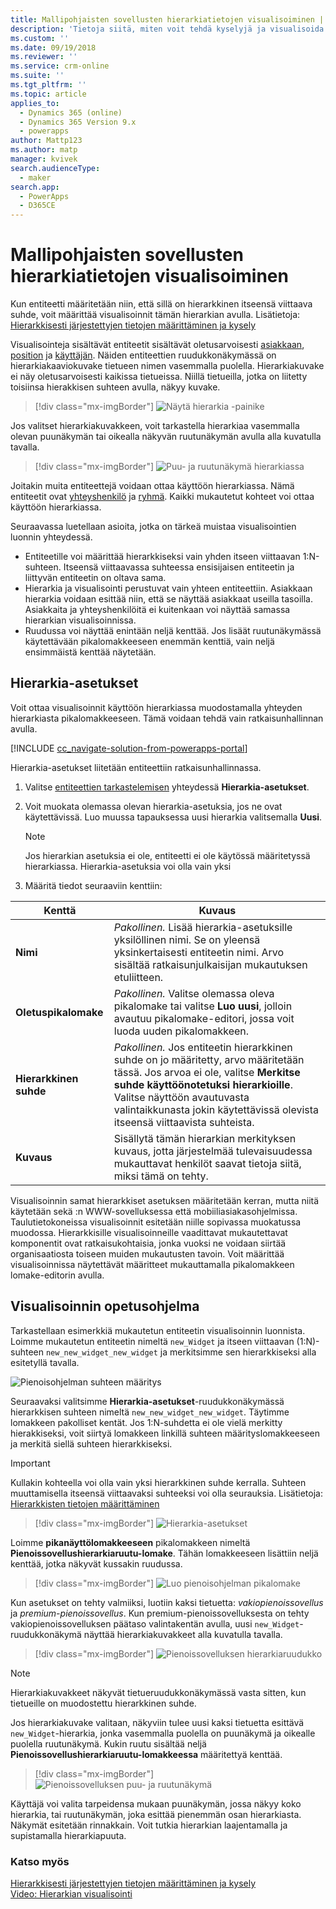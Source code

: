 ```yaml
---
title: Mallipohjaisten sovellusten hierarkiatietojen visualisoiminen | MicrosoftDocs
description: 'Tietoja siitä, miten voit tehdä kyselyjä ja visualisoida hierarkiaan liittyviä tietoja'
ms.custom: ''
ms.date: 09/19/2018
ms.reviewer: ''
ms.service: crm-online
ms.suite: ''
ms.tgt_pltfrm: ''
ms.topic: article
applies_to:
  - Dynamics 365 (online)
  - Dynamics 365 Version 9.x
  - powerapps
author: Mattp123
ms.author: matp
manager: kvivek
search.audienceType:
  - maker
search.app:
  - PowerApps
  - D365CE
---
```

# <a name="visualize-hierarchical-data-with-model-driven-apps"></a>Mallipohjaisten sovellusten hierarkiatietojen visualisoiminen

Kun entiteetti määritetään niin, että sillä on hierarkkinen itseensä viittaava suhde, voit määrittää visualisoinnit tämän hierarkian avulla. Lisätietoja: [Hierarkkisesti järjestettyjen tietojen määrittäminen ja kysely](../common-data-service/define-query-hierarchical-data.md)

Visualisointeja sisältävät entiteetit sisältävät oletusarvoisesti [asiakkaan](/powerapps/developer/common-data-service/reference/entities/account), [position](/powerapps/developer/common-data-service/reference/entities/position) ja [käyttäjän](/powerapps/developer/common-data-service/reference/entities/systemuser). Näiden entiteettien ruudukkonäkymässä on hierarkiakaaviokuvake tietueen nimen vasemmalla puolella. Hierarkiakuvake ei näy oletusarvoisesti kaikissa tietueissa. Niillä tietueilla, jotka on liitetty toisiinsa hierakkisen suhteen avulla, näkyy kuvake.  
> [!div class="mx-imgBorder"] 
> ![Näytä hierarkia -painike](media/view-hierarchy-button.png)  
  
 Jos valitset hierarkiakuvakkeen, voit tarkastella hierarkiaa vasemmalla olevan puunäkymän tai oikealla näkyvän ruutunäkymän avulla alla kuvatulla tavalla.  
  
> [!div class="mx-imgBorder"] 
> ![Puu- ja ruutunäkymä hierarkiassa](media/tree-view-and-tile-view-in-hierarchy.png)  
  
 Joitakin muita entiteettejä voidaan ottaa käyttöön hierarkiassa. Nämä entiteetit ovat [yhteyshenkilö](/powerapps/developer/common-data-service/reference/entities/contact) ja [ryhmä](/powerapps/developer/common-data-service/reference/entities/team). Kaikki mukautetut kohteet voi ottaa käyttöön hierarkiassa.  
  
Seuraavassa luetellaan asioita, jotka on tärkeä muistaa visualisointien luonnin yhteydessä.  
  
- Entiteetille voi määrittää hierarkkiseksi vain yhden itseen viittaavan 1:N-suhteen. Itseensä viittaavassa suhteessa ensisijaisen entiteetin ja liittyvän entiteetin on oltava sama.  
- Hierarkia ja visualisointi perustuvat vain yhteen entiteettiin. Asiakkaan hierarkia voidaan esittää niin, että se näyttää asiakkaat useilla tasoilla. Asiakkaita ja yhteyshenkilöitä ei kuitenkaan voi näyttää samassa hierarkian visualisoinnissa. 
- Ruudussa voi näyttää enintään neljä kenttää. Jos lisäät ruutunäkymässä käytettävään pikalomakkeeseen enemmän kenttiä, vain neljä ensimmäistä kenttää näytetään. 

## <a name="hierarchy-settings"></a>Hierarkia-asetukset

Voit ottaa visualisoinnit käyttöön hierarkiassa muodostamalla yhteyden hierarkiasta pikalomakkeeseen. Tämä voidaan tehdä vain ratkaisunhallinnan avulla.

[!INCLUDE [cc_navigate-solution-from-powerapps-portal](../../includes/cc_navigate-solution-from-powerapps-portal.md)]

Hierarkia-asetukset liitetään entiteettiin ratkaisunhallinnassa. 

1. Valitse [entiteettien tarkastelemisen](../common-data-service/create-edit-entities-solution-explorer.md#view-entities) yhteydessä **Hierarkia-asetukset**.
2. Voit muokata olemassa olevan hierarkia-asetuksia, jos ne ovat käytettävissä. Luo muussa tapauksessa uusi hierarkia valitsemalla **Uusi**.
    
    > [!NOTE]
    > Jos hierarkian asetuksia ei ole, entiteetti ei ole käytössä määritetyssä hierarkiassa.
    >Hierarkia-asetuksia voi olla vain yksi 

1. Määritä tiedot seuraaviin kenttiin:

|Kenttä|Kuvaus|
|--|--|
|**Nimi**|*Pakollinen.* Lisää hierarkia-asetuksille yksilöllinen nimi. Se on yleensä yksinkertaisesti entiteetin nimi. Arvo sisältää ratkaisunjulkaisijan mukautuksen etuliitteen.|
|**Oletuspikalomake**|*Pakollinen.* Valitse olemassa oleva pikalomake tai valitse **Luo uusi**, jolloin avautuu pikalomake-editori, jossa voit luoda uuden pikalomakkeen.|
|**Hierarkkinen suhde**|*Pakollinen.* Jos entiteetin hierarkkinen suhde on jo määritetty, arvo määritetään tässä. Jos arvoa ei ole, valitse **Merkitse suhde käyttöönotetuksi hierarkioille**. Valitse näyttöön avautuvasta valintaikkunasta jokin käytettävissä olevista itseensä viittaavista suhteista.|
|**Kuvaus**|Sisällytä tämän hierarkian merkityksen kuvaus, jotta järjestelmää tulevaisuudessa mukauttavat henkilöt saavat tietoja siitä, miksi tämä on tehty.|
    

Visualisoinnin samat hierarkkiset asetuksen määritetään kerran, mutta niitä käytetään sekä :n WWW-sovelluksessa että mobiiliasiakasohjelmissa. Taulutietokoneissa visualisoinnit esitetään niille sopivassa muokatussa muodossa. Hierarkkisille visualisoinneille vaadittavat mukautettavat komponentit ovat ratkaisukohtaisia, jonka vuoksi ne voidaan siirtää organisaatiosta toiseen muiden mukautusten tavoin. Voit määrittää visualisoinnissa näytettävät määritteet mukauttamalla pikalomakkeen lomake-editorin avulla.
  
## <a name="visualization-walk-through"></a>Visualisoinnin opetusohjelma

Tarkastellaan esimerkkiä mukautetun entiteetin visualisoinnin luonnista. Loimme mukautetun entiteetin nimeltä `new_Widget` ja itseen viittaavan (1:N)-suhteen `new_new_widget_new_widget` ja merkitsimme sen hierarkkiseksi alla esitetyllä tavalla.  
  
![Pienoisohjelman suhteen määritys](media/widget-relationship-definition.png)  
  
Seuraavaksi valitsimme **Hierarkia-asetukset**-ruudukkonäkymässä hierarkkisen suhteen nimeltä `new_new_widget_new_widget`. Täytimme lomakkeen pakolliset kentät. Jos 1:N-suhdetta ei ole vielä merkitty hierakkiseksi, voit siirtyä lomakkeen linkillä suhteen määrityslomakkeeseen ja merkitä siellä suhteen hierarkkiseksi.  

> [!IMPORTANT]
> Kullakin kohteella voi olla vain yksi hierarkkinen suhde kerralla. Suhteen muuttamisella itseensä viittaavaksi suhteeksi voi olla seurauksia. Lisätietoja: [Hierarkkisten tietojen määrittäminen](../common-data-service/define-query-hierarchical-data.md#define-hierarchical-data)

> [!div class="mx-imgBorder"] 
> ![Hierarkia-asetukset](media/hierarchy-settings.png)  
  
Loimme **pikanäyttölomakkeeseen** pikalomakkeen nimeltä **Pienoissovellushierarkiaruutu-lomake**. Tähän lomakkeeseen lisättiin neljä kenttää, jotka näkyvät kussakin ruudussa.  

> [!div class="mx-imgBorder"] 
> ![Luo pienoisohjelman pikalomake](media/create-quickform.png)  
  
Kun asetukset on tehty valmiiksi, luotiin kaksi tietuetta: *vakiopienoissovellus* ja *premium-pienoissovellus*. Kun premium-pienoissovelluksesta on tehty vakiopienoissovelluksen päätaso valintakentän avulla, uusi `new_Widget`-ruudukkonäkymä näyttää hierarkiakuvakkeet alla kuvatulla tavalla.  

> [!div class="mx-imgBorder"] 
> ![Pienoissovelluksen hierarkiaruudukko](media/widget-hierarchy-grid.png)  
  
> [!NOTE]
>  Hierarkiakuvakkeet näkyvät tietueruudukkonäkymässä vasta sitten, kun tietueille on muodostettu hierarkkinen suhde.  
  
Jos hierarkiakuvake valitaan, näkyviin tulee uusi kaksi tietuetta esittävä `new_Widget`-hierarkia, jonka vasemmalla puolella on puunäkymä ja oikealle puolella ruutunäkymä. Kukin ruutu sisältää neljä **Pienoissovellushierarkiaruutu-lomakkeessa** määritettyä kenttää.  

> [!div class="mx-imgBorder"] 
> ![Pienoissovelluksen puu- ja ruutunäkymä](media/widget-tree-tiles.png)  

Käyttäjä voi valita tarpeidensa mukaan puunäkymän, jossa näkyy koko hierarkia, tai ruutunäkymän, joka esittää pienemmän osan hierarkiasta. Näkymät esitetään rinnakkain. Voit tutkia hierarkian laajentamalla ja supistamalla hierarkiapuuta. 

### <a name="see-also"></a>Katso myös 

[Hierarkkisesti järjestettyjen tietojen määrittäminen ja kysely](../common-data-service/define-query-hierarchical-data.md)<br />
[Video: Hierarkian visualisointi](http://www.youtube.com/watch?v=_dGBE6icLNw&index=9&list=PLC3591A8FE4ADBE07)
